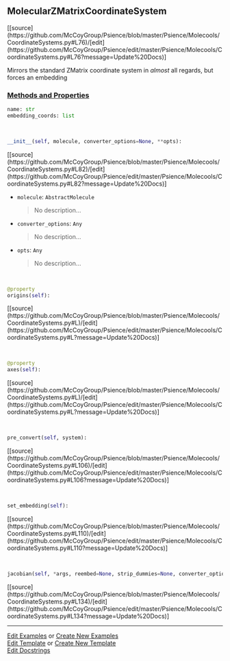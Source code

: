 ## <a id="Psience.Molecools.CoordinateSystems.MolecularZMatrixCoordinateSystem">MolecularZMatrixCoordinateSystem</a> 
<div class="docs-source-link" markdown="1">
[[source](https://github.com/McCoyGroup/Psience/blob/master/Psience/Molecools/CoordinateSystems.py#L76)/[edit](https://github.com/McCoyGroup/Psience/edit/master/Psience/Molecools/CoordinateSystems.py#L76?message=Update%20Docs)]
</div>

Mirrors the standard ZMatrix coordinate system in _almost_ all regards, but forces an embedding

<div class="collapsible-section">
 <div class="collapsible-section collapsible-section-header" markdown="1">
 
### <a class="collapse-link" data-toggle="collapse" href="#methods">Methods and Properties</a> <a class="float-right" data-toggle="collapse" href="#methods"><i class="fa fa-chevron-down"></i></a>

 </div>
 <div class="collapsible-section collapsible-section-body collapse" id="methods" markdown="1">

```python
name: str
embedding_coords: list
```
<a id="Psience.Molecools.CoordinateSystems.MolecularZMatrixCoordinateSystem.__init__" class="docs-object-method">&nbsp;</a> 
```python
__init__(self, molecule, converter_options=None, **opts): 
```
<div class="docs-source-link" markdown="1">
[[source](https://github.com/McCoyGroup/Psience/blob/master/Psience/Molecools/CoordinateSystems.py#L82)/[edit](https://github.com/McCoyGroup/Psience/edit/master/Psience/Molecools/CoordinateSystems.py#L82?message=Update%20Docs)]
</div>


- `molecule`: `AbstractMolecule`
    >No description...
- `converter_options`: `Any`
    >No description...
- `opts`: `Any`
    >No description...

<a id="Psience.Molecools.CoordinateSystems.MolecularZMatrixCoordinateSystem.origins" class="docs-object-method">&nbsp;</a> 
```python
@property
origins(self): 
```
<div class="docs-source-link" markdown="1">
[[source](https://github.com/McCoyGroup/Psience/blob/master/Psience/Molecools/CoordinateSystems.py#L)/[edit](https://github.com/McCoyGroup/Psience/edit/master/Psience/Molecools/CoordinateSystems.py#L?message=Update%20Docs)]
</div>

<a id="Psience.Molecools.CoordinateSystems.MolecularZMatrixCoordinateSystem.axes" class="docs-object-method">&nbsp;</a> 
```python
@property
axes(self): 
```
<div class="docs-source-link" markdown="1">
[[source](https://github.com/McCoyGroup/Psience/blob/master/Psience/Molecools/CoordinateSystems.py#L)/[edit](https://github.com/McCoyGroup/Psience/edit/master/Psience/Molecools/CoordinateSystems.py#L?message=Update%20Docs)]
</div>

<a id="Psience.Molecools.CoordinateSystems.MolecularZMatrixCoordinateSystem.pre_convert" class="docs-object-method">&nbsp;</a> 
```python
pre_convert(self, system): 
```
<div class="docs-source-link" markdown="1">
[[source](https://github.com/McCoyGroup/Psience/blob/master/Psience/Molecools/CoordinateSystems.py#L106)/[edit](https://github.com/McCoyGroup/Psience/edit/master/Psience/Molecools/CoordinateSystems.py#L106?message=Update%20Docs)]
</div>

<a id="Psience.Molecools.CoordinateSystems.MolecularZMatrixCoordinateSystem.set_embedding" class="docs-object-method">&nbsp;</a> 
```python
set_embedding(self): 
```
<div class="docs-source-link" markdown="1">
[[source](https://github.com/McCoyGroup/Psience/blob/master/Psience/Molecools/CoordinateSystems.py#L110)/[edit](https://github.com/McCoyGroup/Psience/edit/master/Psience/Molecools/CoordinateSystems.py#L110?message=Update%20Docs)]
</div>

<a id="Psience.Molecools.CoordinateSystems.MolecularZMatrixCoordinateSystem.jacobian" class="docs-object-method">&nbsp;</a> 
```python
jacobian(self, *args, reembed=None, strip_dummies=None, converter_options=None, **kwargs): 
```
<div class="docs-source-link" markdown="1">
[[source](https://github.com/McCoyGroup/Psience/blob/master/Psience/Molecools/CoordinateSystems.py#L134)/[edit](https://github.com/McCoyGroup/Psience/edit/master/Psience/Molecools/CoordinateSystems.py#L134?message=Update%20Docs)]
</div>

 </div>
</div>




___

[Edit Examples](https://github.com/McCoyGroup/Psience/edit/gh-pages/ci/examples/Psience/Molecools/CoordinateSystems/MolecularZMatrixCoordinateSystem.md) or 
[Create New Examples](https://github.com/McCoyGroup/Psience/new/gh-pages/?filename=ci/examples/Psience/Molecools/CoordinateSystems/MolecularZMatrixCoordinateSystem.md) <br/>
[Edit Template](https://github.com/McCoyGroup/Psience/edit/gh-pages/ci/docs/Psience/Molecools/CoordinateSystems/MolecularZMatrixCoordinateSystem.md) or 
[Create New Template](https://github.com/McCoyGroup/Psience/new/gh-pages/?filename=ci/docs/templates/Psience/Molecools/CoordinateSystems/MolecularZMatrixCoordinateSystem.md) <br/>
[Edit Docstrings](https://github.com/McCoyGroup/Psience/edit/master/Psience/Molecools/CoordinateSystems.py#L76?message=Update%20Docs)